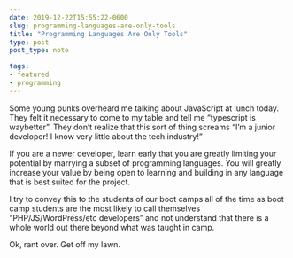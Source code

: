 ```yaml
---
date: 2019-12-22T15:55:22-0600
slug: programming-languages-are-only-tools
title: "Programming Languages Are Only Tools"
type: post
post_type: note

tags:
- featured
- programming
---
```

Some young punks overheard me talking about JavaScript at lunch today. They felt it necessary to come to my table and tell me “typescript is waybetter”. They don’t realize that this sort of thing screams “I’m a junior developer! I know very little about the tech industry!”


If you are a newer developer, learn early that you are greatly limiting your potential by marrying a subset of programming languages. You will greatly increase your value by being open to learning and building in any language that is best suited for the project.


I try to convey this to the students of our boot camps all of the time as boot camp students are the most likely to call themselves “PHP/JS/WordPress/etc developers” and not understand that there is a whole world out there beyond what was taught in camp.


Ok, rant over. Get off my lawn.



